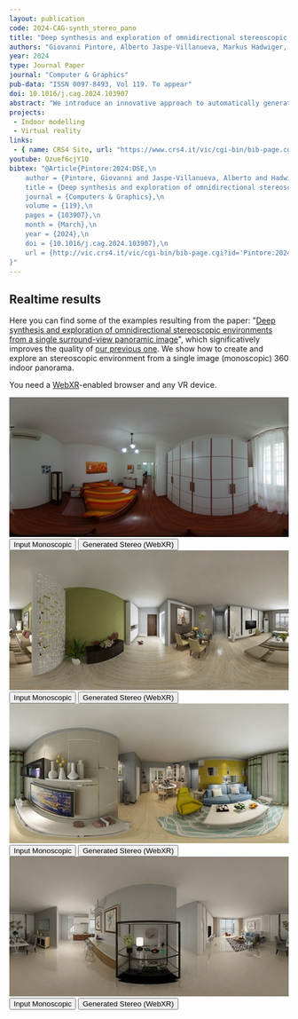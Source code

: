 ```yaml
---
layout: publication
code: 2024-CAG-synth_stereo_pano
title: "Deep synthesis and exploration of omnidirectional stereoscopic environments from a single surround-view panoramic image"
authors: "Giovanni Pintore, Alberto Jaspe-Villanueva, Markus Hadwiger, Jens Schneider, Marco Agus, Fabio Marton, Fabio Bettio, Enrico Gobbetti"
year: 2024
type: Journal Paper
journal: "Computer & Graphics"
pub-data: "ISSN 0097-8493, Vol 119. To appear"
doi: 10.1016/j.cag.2024.103907
abstract: "We introduce an innovative approach to automatically generate and explore immersive stereoscopic indoor environments derived from a single monoscopic panoramic image in an equirectangular format. Once per 360° shot, we estimate the per-pixel depth using a gated deep network architecture. Subsequently, we synthesize a collection of panoramic slices through reprojection and view-synthesis employing deep learning. These slices are distributed around the central viewpoint, with each slice’s projection center placed on the circular path covered by the eyes during a head rotation. Furthermore, each slice encompasses an angular extent sufficient to accommodate the potential gaze directions of both the left and right eye and to provide context for reconstruction. For fast display, a stereoscopic multiple-center-of-projection stereo pair in equirectangular format is composed by suitably blending the precomputed slices. At run-time, the pair is loaded in a lightweight WebXR viewer that responds to head rotations, offering both motion and stereo cues. The approach combines and extends state-of-the-art data-driven techniques, incorporating several innovations. Notably, a gated architecture is introduced for panoramic monocular depth estimation. Leveraging the predicted depth, the same gated architecture is then applied to the re-projection of visible pixels, facilitating the inpainting of occluded and disoccluded regions by incorporating a mixed Generative Adversarial Network (GAN). The resulting system works on a variety of available VR headsets and can serve as a base component for immersive applications. We demonstrate our technology on several indoor scenes from publicly available data."
projects: 
 - Indoor modelling
 - Virtual reality
links:
 - { name: CRS4 Site, url: "https://www.crs4.it/vic/cgi-bin/bib-page.cgi?id=%27Pintore:2024:DSE%27" }
youtube: Qzuef6cjY1Q
bibtex: "@Article{Pintore:2024:DSE,\n
    author = {Pintore, Giovanni and Jaspe-Villanueva, Alberto and Hadwiger, Markus and Schneider, Jens and Agus, Marco and Marton, Fabio and Bettio, Fabio and Gobbetti, Enrico},\n
    title = {Deep synthesis and exploration of omnidirectional stereoscopic environments from a single surround-view panoramic image},\n
    journal = {Computers & Graphics},\n
    volume = {119},\n
    pages = {103907},\n
    month = {March},\n
    year = {2024},\n
    doi = {10.1016/j.cag.2024.103907},\n
    url = {http://vic.crs4.it/vic/cgi-bin/bib-page.cgi?id='Pintore:2024:DSE'},\n
}"
---
```


## Realtime results

Here you can find some of the examples resulting from the paper: \"[Deep synthesis and exploration of omnidirectional stereoscopic environments from a single surround-view panoramic image](https://albertojaspe.net/publications/2024-CAG-synth_stereo_pano.html)\", which significatively improves the quality of [our previous one](https://albertojaspe.net/publications/2023-Web3D-panoverse.html). We show how to create and explore an stereoscopic environment from a single image (monoscopic) 360 indoor panorama.

You need a [WebXR](https://immersiveweb.dev)-enabled browser and any VR device.

<div class="container">

  <div class="row py-3 g-3">
	<div class="col-md-6">
		<div class="thumbnail">
		<img class="rounded img-fluid" src="/demos/panoverse/cag/1/mono-thumb.jpg">
		<div class="text-center my-1">
			<a href="/demos/panoverse/cag/1/mono.png"><button type="button" class="btn btn-primary btn-sm">Input Monoscopic</button></a>
			<a href="/demos/panoverse/stereo.html?scene=cag/1"><button type="button" class="btn btn-success btn-sm">Generated Stereo (WebXR)</button></a>
		</div>
		</div>
	</div>
	<div class="col-md-6">
		<div class="thumbnail">
		<img class="rounded img-fluid" src="/demos/panoverse/cag/2/mono-thumb.jpg">
		<div class="text-center my-1">
			<a href="/demos/panoverse/cag/2/mono.png"><button type="button" class="btn btn-primary btn-sm">Input Monoscopic</button></a>
			<a href="/demos/panoverse/stereo.html?scene=cag/2"><button type="button" class="btn btn-success btn-sm">Generated Stereo (WebXR)</button></a>
		</div>
		</div>
	</div>
  </div>

  <div class="row py-3 g-3">
	<div class="col-md-6">
		<div class="thumbnail">
		<img class="rounded img-fluid" src="/demos/panoverse/cag/3/mono-thumb.jpg">
		<div class="text-center my-1">
			<a href="/demos/panoverse/cag/3/mono.png"><button type="button" class="btn btn-primary btn-sm">Input Monoscopic</button></a>
			<a href="/demos/panoverse/stereo.html?scene=cag/3"><button type="button" class="btn btn-success btn-sm">Generated Stereo (WebXR)</button></a>
		</div>
		</div>
	</div>
	<div class="col-md-6">
		<div class="thumbnail">
		<img class="rounded img-fluid" src="/demos/panoverse/cag/4/mono-thumb.jpg">
		<div class="text-center my-1">
			<a href="/demos/panoverse/cag/4/mono.png"><button type="button" class="btn btn-primary btn-sm">Input Monoscopic</button></a>
			<a href="/demos/panoverse/stereo.html?scene=cag/4"><button type="button" class="btn btn-success btn-sm">Generated Stereo (WebXR)</button></a>
		</div>
		</div>
	</div>
  </div>

</div>